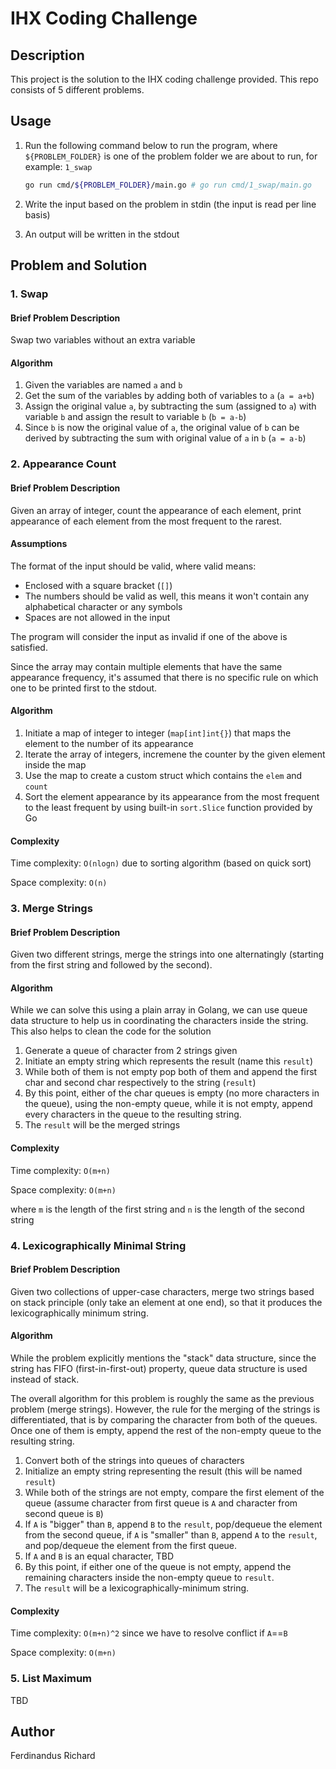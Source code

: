 # IHX Coding Challenge

## Description
This project is the solution to the IHX coding challenge provided. This repo consists of 5 different problems.

## Usage
1. Run the following command below to run the program, where `${PROBLEM_FOLDER}` is one of the problem folder we are about to run, for example: `1_swap`
    ```sh
    go run cmd/${PROBLEM_FOLDER}/main.go # go run cmd/1_swap/main.go
    ```

2. Write the input based on the problem in stdin (the input is read per line basis)

3. An output will be written in the stdout

## Problem and Solution

### 1. Swap

#### Brief Problem Description
Swap two variables without an extra variable

#### Algorithm
1. Given the variables are named `a` and `b`
2. Get the sum of the variables by adding both of variables to `a` (`a = a+b`)
3. Assign the original value `a`, by subtracting the sum (assigned to `a`) with variable `b` and assign the result to variable `b` (`b = a-b`)
4. Since `b` is now the original value of `a`, the original value of `b` can be derived by subtracting the sum with original value of `a` in `b` (`a = a-b`)

### 2. Appearance Count

#### Brief Problem Description
Given an array of integer, count the appearance of each element, print appearance of each element from the most frequent to the rarest.

#### Assumptions
The format of the input should be valid, where valid means:
- Enclosed with a square bracket (`[]`)
- The numbers should be valid as well, this means it won't contain any alphabetical character or any symbols
- Spaces are not allowed in the input

The program will consider the input as invalid if one of the above is satisfied.

Since the array may contain multiple elements that have the same appearance frequency, it's assumed that there is no specific rule on which one to be printed first to the stdout.

#### Algorithm
1. Initiate a map of integer to integer (`map[int]int{}`) that maps the element to the number of its appearance
2. Iterate the array of integers, incremene the counter by the given element inside the map
3. Use the map to create a custom struct which contains the `elem` and `count`
4. Sort the element appearance by its appearance from the most frequent to the least frequent by using built-in `sort.Slice` function provided by Go

#### Complexity
Time complexity: `O(nlogn)` due to sorting algorithm (based on quick sort)

Space complexity: `O(n)`

### 3. Merge Strings

#### Brief Problem Description
Given two different strings, merge the strings into one alternatingly (starting from the first string and followed by the second).

#### Algorithm
While we can solve this using a plain array in Golang, we can use queue data structure to help us in coordinating the characters inside the string. This also helps to clean the code for the solution

1. Generate a queue of character from 2 strings given
2. Initiate an empty string which represents the result (name this `result`)
3. While both of them is not empty pop both of them and append the first char and second char respectively to the string (`result`)
4. By this point, either of the char queues is empty (no more characters in the queue), using the non-empty queue, while it is not empty, append every characters in the queue to the resulting string.
5. The `result` will be the merged strings

#### Complexity
Time complexity: `O(m+n)`

Space complexity: `O(m+n)`

where `m` is the length of the first string and `n` is the length of the second string

### 4. Lexicographically Minimal String

#### Brief Problem Description
Given two collections of upper-case characters, merge two strings based on stack principle (only take an element at one end), so that it produces the lexicographically minimum string.

#### Algorithm
While the problem explicitly mentions the "stack" data structure, since the string has FIFO (first-in-first-out) property, queue data structure is used instead of stack.

The overall algorithm for this problem is roughly the same as the previous problem (merge strings). However, the rule for the merging of the strings is differentiated, that is by comparing the character from both of the queues. Once one of them is empty, append the rest of the non-empty queue to the resulting string.

1. Convert both of the strings into queues of characters
2. Initialize an empty string representing the result (this will be named `result`)
3. While both of the strings are not empty, compare the first element of the queue (assume character from first queue is `A` and character from second queue is `B`)
4. If `A` is "bigger" than `B`, append `B` to the `result`, pop/dequeue the element from the second queue, if `A` is "smaller" than `B`, append `A` to the `result`, and pop/dequeue the element from the first queue.
5. If `A` and `B` is an equal character, TBD
6. By this point, if either one of the queue is not empty, append the remaining characters inside the non-empty queue to `result`.
7. The `result` will be a lexicographically-minimum string.

#### Complexity
Time complexity: `O(m+n)^2` since we have to resolve conflict if `A`==`B`

Space complexity: `O(m+n)`

### 5. List Maximum
TBD

## Author
Ferdinandus Richard

